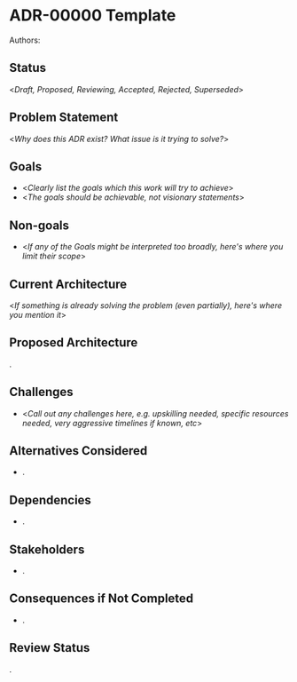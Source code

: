 # ADR-00000 Template

Authors: 


## Status

&lt;_Draft, Proposed, Reviewing, Accepted, Rejected, Superseded_> 


## Problem Statement

&lt;_Why does this ADR exist? What issue is it trying to solve?_>


## Goals

* &lt;_Clearly list the goals which this work will try to achieve_>
* &lt;_The goals should be achievable, not visionary statements_>


## Non-goals

* &lt;_If any of the Goals might be interpreted too broadly, here's where you limit their scope_>


## Current Architecture

&lt;_If something is already solving the problem (even partially), here's where you mention it_>


## Proposed Architecture

.


## Challenges

* &lt;_Call out any challenges here, e.g. upskilling needed, specific resources needed, very aggressive timelines if known, etc_>


## Alternatives Considered

* .


## Dependencies

* .


## Stakeholders

* .


## Consequences if Not Completed

* .


## Review Status

.


